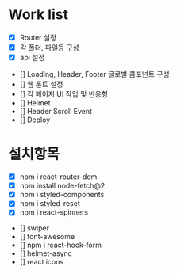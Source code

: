 # Work list

- [X] Router 설정
- [x] 각 폴더, 파일등 구성
- [x] api 설정
- [] Loading, Header, Footer 글로벌 콤포넌트 구성
- [] 웹 폰트 설정
- [] 각 페이지 UI 작업 및 반응형
- [] Helmet
- [] Header Scroll Event
- [] Deploy

# 설치항목

- [x] npm i react-router-dom
- [x] npm install node-fetch@2
- [x] npm i styled-components
- [x] npm i styled-reset
- [x] npm i react-spinners
- [] swiper
- [] font-awesome
- [] npm i react-hook-form
- [] helmet-async
- [] react icons
